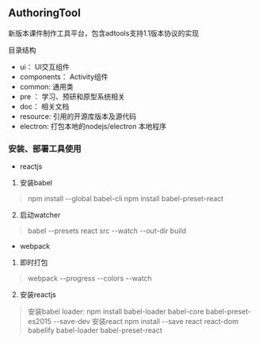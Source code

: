 ## AuthoringTool

新版本课件制作工具平台，包含adtools支持1.1版本协议的实现

目录结构

- ui： UI交互组件
- components： Activity组件
- common: 通用类
- pre ： 学习、预研和原型系统相关
- doc： 相关文档
- resource: 引用的开源库版本及源代码
- electron: 打包本地的nodejs/electron 本地程序


### 安装、部署工具使用

- reactjs

1. 安装babel
 > npm install --global babel-cli
 > npm install babel-preset-react
2. 启动watcher
 > babel --presets react src --watch --out-dir build

- webpack
1. 即时打包
 > webpack --progress --colors --watch

2. 安装reactjs
 > 安装babel loader: npm install babel-loader babel-core babel-preset-es2015 --save-dev
 > 安装react  npm install --save react react-dom babelify babel-loader babel-preset-react



